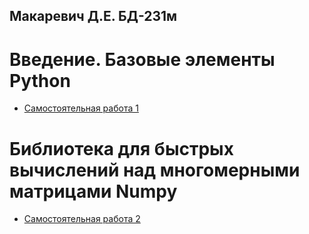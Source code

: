 ## Макаревич Д.Е. БД-231м
# Введение. Базовые элементы Python

  -  [Самостоятельная работа 1](https://github.com/MakarevichDE/PDA_SOL/blob/main/Самостоятельная_работа_1.ipynb)

# Библиотека для быстрых вычислений над многомерными матрицами Numpy
  -  [Самостоятельная работа 2](https://github.com/MakarevichDE/PDA_SOL/blob/main/Самостоятельная_работа_2.ipynb)
